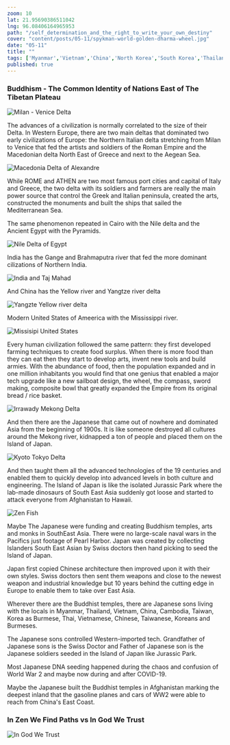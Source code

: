 ```yaml
---
zoom: 10
lat: 21.95690386511042
lng: 96.08406164965953
path: "/self_determination_and_the_right_to_write_your_own_destiny"
cover: "content/posts/05-11/spykman-world-golden-dharma-wheel.jpg"
date: "05-11"
title: ""
tags: ['Myanmar','Vietnam','China','North Korea','South Korea','Thailand','Laos', 'Cambodia', 'Taiwan','Zen','Spykman World','Nicholas Spykman'] 
published: true
---
```


### Buddhism - The Common Identity of Nations East of The Tibetan Plateau
![Milan - Venice Delta](content/posts/05-11/milan_venice.png)

The advances of a civilization is normally correlated to the size of their Delta. In Western Europe, there are two main deltas that dominated two early civilizations of Europe: the Northern Italian delta stretching from Milan to Venice that fed the artists and soldiers of the Roman Empire and the Macedonian delta North East of Greece and next to the Aegean Sea. 

![Macedonia Delta of Alexandre](content/posts/05-11/macedonia_delta_of_alexandre.png)

While ROME and ATHEN are two most famous port cities and capital of Italy and Greece, the two delta with its soldiers and farmers are really the main power source that control the Greek and Italian peninsula, created the arts, constructed the monuments and built the ships that sailed the Mediterranean Sea. 

The same phenomenon repeated in Cairo with the Nile delta and the Ancient Egypt with the Pyramids.

![Nile Delta of Egypt](content/posts/05-11/nile_delta_of_egypt.png)

India has the Gange and Brahmaputra river that fed the more dominant cilizations of Northern India.

![India and Taj Mahad](content/posts/05-11/India_Gange_Bhramaputra.png)

And China has the Yellow river and Yangtze river delta 

![Yangzte Yellow river delta](content/posts/05-11/yangzte_yellow_delta.png)

Modern United States of Ameerica with the Mississippi river.

![Missisipi United States](content/posts/05-11/missisipi_united_states.png)

Every human civilization followed the same pattern: they first developed farming techniques to create food surplus. When there is more food than they can eat then they start to develop arts, invent new tools and build armies. With the abundance of food, then the population expanded and in one million inhabitants you would find that one genius that enabled a major tech upgrade like a new sailboat design, the wheel, the compass, sword making, composite bowl that greatly expanded the Empire from its original bread / rice basket. 

![Irrawady Mekong Delta](content/posts/05-11/irrawaday_mekong_delta.png)

And then there are the Japanese that came out of nowhere and dominated Asia from the beginning of 1900s. It is like someone destroyed all cultures around the Mekong river, kidnapped a ton of people and placed them on the Island of Japan. 

![Kyoto Tokyo Delta](content/posts/05-11/kyoto_tokyo_delta.png)

And then taught them all the advanced technologies of the 19 centuries and enabled them to quickly develop into advanced levels in both culture and engineering. The Island of Japan is like the isolated Jurassic Park where the lab-made dinosaurs of South East Asia suddenly got loose and started to attack everyone from Afghanistan to Hawaii. 

![Zen Fish](content/posts/05-11/east_tibetan_plateau.png)

Maybe The Japanese were funding and creating Buddhism temples, arts and monks in SouthEast Asia. There were no large-scale naval wars in the Pacifics just footage of Pearl Harbor. Japan was created by collecting Islanders South East Asian by Swiss doctors then hand picking to seed the Island of Japan. 

Japan first copied Chinese architecture then improved upon it with their own styles. Swiss doctors then sent them weapons and close to the newest weapon and industrial knowledge but 10 years behind the cutting edge in Europe to enable them to take over East Asia.

Wherever there are the Buddhist temples, there are Japanese sons living with the locals in Myanmar, Thailand, Vietnam, China, Cambodia, Taiwan, Korea as Burmese, Thai, Vietnamese, Chinese, Taiwanese, Koreans and Burmeses. 

The Japanese sons controlled Western-imported tech. Grandfather of Japanese sons is the Swiss Doctor and Father of Japanese son is the Japanese soldiers seeded in the Island of Japan like Jurassic Park. 

Most Japanese DNA seeding happened during the chaos  and confusion of World War 2 and maybe now during and after COVID-19.

Maybe the Japanese built the Buddhist  temples in Afghanistan marking the deepest inland that the gasoline planes and cars of WW2 were able to reach from China's East Coast. 

### In Zen We Find Paths vs In God We Trust
![In God We Trust](content/posts/05-11/in_god_we_trust.png)







